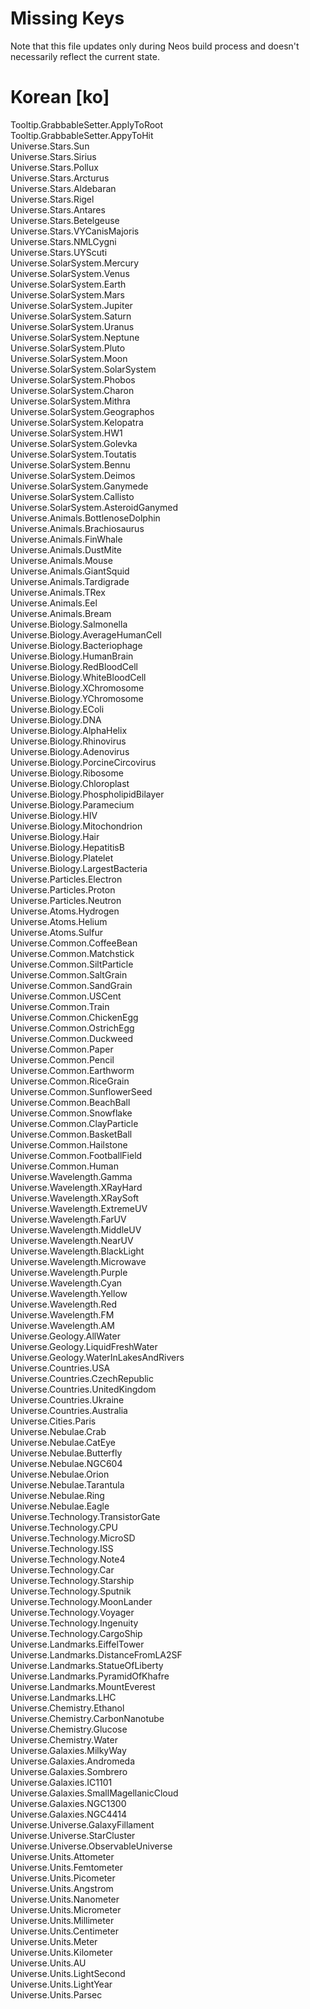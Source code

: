 # Missing Keys
Note that this file updates only during Neos build process and doesn't necessarily reflect the current state.

# Korean [ko]
Tooltip.GrabbableSetter.ApplyToRoot  
Tooltip.GrabbableSetter.AppyToHit  
Universe.Stars.Sun  
Universe.Stars.Sirius  
Universe.Stars.Pollux  
Universe.Stars.Arcturus  
Universe.Stars.Aldebaran  
Universe.Stars.Rigel  
Universe.Stars.Antares  
Universe.Stars.Betelgeuse  
Universe.Stars.VYCanisMajoris  
Universe.Stars.NMLCygni  
Universe.Stars.UYScuti  
Universe.SolarSystem.Mercury  
Universe.SolarSystem.Venus  
Universe.SolarSystem.Earth  
Universe.SolarSystem.Mars  
Universe.SolarSystem.Jupiter  
Universe.SolarSystem.Saturn  
Universe.SolarSystem.Uranus  
Universe.SolarSystem.Neptune  
Universe.SolarSystem.Pluto  
Universe.SolarSystem.Moon  
Universe.SolarSystem.SolarSystem  
Universe.SolarSystem.Phobos  
Universe.SolarSystem.Charon  
Universe.SolarSystem.Mithra  
Universe.SolarSystem.Geographos  
Universe.SolarSystem.Kelopatra  
Universe.SolarSystem.HW1  
Universe.SolarSystem.Golevka  
Universe.SolarSystem.Toutatis  
Universe.SolarSystem.Bennu  
Universe.SolarSystem.Deimos  
Universe.SolarSystem.Ganymede  
Universe.SolarSystem.Callisto  
Universe.SolarSystem.AsteroidGanymed  
Universe.Animals.BottlenoseDolphin  
Universe.Animals.Brachiosaurus  
Universe.Animals.FinWhale  
Universe.Animals.DustMite  
Universe.Animals.Mouse  
Universe.Animals.GiantSquid  
Universe.Animals.Tardigrade  
Universe.Animals.TRex  
Universe.Animals.Eel  
Universe.Animals.Bream  
Universe.Biology.Salmonella  
Universe.Biology.AverageHumanCell  
Universe.Biology.Bacteriophage  
Universe.Biology.HumanBrain  
Universe.Biology.RedBloodCell  
Universe.Biology.WhiteBloodCell  
Universe.Biology.XChromosome  
Universe.Biology.YChromosome  
Universe.Biology.EColi  
Universe.Biology.DNA  
Universe.Biology.AlphaHelix  
Universe.Biology.Rhinovirus  
Universe.Biology.Adenovirus  
Universe.Biology.PorcineCircovirus  
Universe.Biology.Ribosome  
Universe.Biology.Chloroplast  
Universe.Biology.PhospholipidBilayer  
Universe.Biology.Paramecium  
Universe.Biology.HIV  
Universe.Biology.Mitochondrion  
Universe.Biology.Hair  
Universe.Biology.HepatitisB  
Universe.Biology.Platelet  
Universe.Biology.LargestBacteria  
Universe.Particles.Electron  
Universe.Particles.Proton  
Universe.Particles.Neutron  
Universe.Atoms.Hydrogen  
Universe.Atoms.Helium  
Universe.Atoms.Sulfur  
Universe.Common.CoffeeBean  
Universe.Common.Matchstick  
Universe.Common.SiltParticle  
Universe.Common.SaltGrain  
Universe.Common.SandGrain  
Universe.Common.USCent  
Universe.Common.Train  
Universe.Common.ChickenEgg  
Universe.Common.OstrichEgg  
Universe.Common.Duckweed  
Universe.Common.Paper  
Universe.Common.Pencil  
Universe.Common.Earthworm  
Universe.Common.RiceGrain  
Universe.Common.SunflowerSeed  
Universe.Common.BeachBall  
Universe.Common.Snowflake  
Universe.Common.ClayParticle  
Universe.Common.BasketBall  
Universe.Common.Hailstone  
Universe.Common.FootballField  
Universe.Common.Human  
Universe.Wavelength.Gamma  
Universe.Wavelength.XRayHard  
Universe.Wavelength.XRaySoft  
Universe.Wavelength.ExtremeUV  
Universe.Wavelength.FarUV  
Universe.Wavelength.MiddleUV  
Universe.Wavelength.NearUV  
Universe.Wavelength.BlackLight  
Universe.Wavelength.Microwave  
Universe.Wavelength.Purple  
Universe.Wavelength.Cyan  
Universe.Wavelength.Yellow  
Universe.Wavelength.Red  
Universe.Wavelength.FM  
Universe.Wavelength.AM  
Universe.Geology.AllWater  
Universe.Geology.LiquidFreshWater  
Universe.Geology.WaterInLakesAndRivers  
Universe.Countries.USA  
Universe.Countries.CzechRepublic  
Universe.Countries.UnitedKingdom  
Universe.Countries.Ukraine  
Universe.Countries.Australia  
Universe.Cities.Paris  
Universe.Nebulae.Crab  
Universe.Nebulae.CatEye  
Universe.Nebulae.Butterfly  
Universe.Nebulae.NGC604  
Universe.Nebulae.Orion  
Universe.Nebulae.Tarantula  
Universe.Nebulae.Ring  
Universe.Nebulae.Eagle  
Universe.Technology.TransistorGate  
Universe.Technology.CPU  
Universe.Technology.MicroSD  
Universe.Technology.ISS  
Universe.Technology.Note4  
Universe.Technology.Car  
Universe.Technology.Starship  
Universe.Technology.Sputnik  
Universe.Technology.MoonLander  
Universe.Technology.Voyager  
Universe.Technology.Ingenuity  
Universe.Technology.CargoShip  
Universe.Landmarks.EiffelTower  
Universe.Landmarks.DistanceFromLA2SF  
Universe.Landmarks.StatueOfLiberty  
Universe.Landmarks.PyramidOfKhafre  
Universe.Landmarks.MountEverest  
Universe.Landmarks.LHC  
Universe.Chemistry.Ethanol  
Universe.Chemistry.CarbonNanotube  
Universe.Chemistry.Glucose  
Universe.Chemistry.Water  
Universe.Galaxies.MilkyWay  
Universe.Galaxies.Andromeda  
Universe.Galaxies.Sombrero  
Universe.Galaxies.IC1101  
Universe.Galaxies.SmallMagellanicCloud  
Universe.Galaxies.NGC1300  
Universe.Galaxies.NGC4414  
Universe.Universe.GalaxyFillament  
Universe.Universe.StarCluster  
Universe.Universe.ObservableUniverse  
Universe.Units.Attometer  
Universe.Units.Femtometer  
Universe.Units.Picometer  
Universe.Units.Angstrom  
Universe.Units.Nanometer  
Universe.Units.Micrometer  
Universe.Units.Millimeter  
Universe.Units.Centimeter  
Universe.Units.Meter  
Universe.Units.Kilometer  
Universe.Units.AU  
Universe.Units.LightSecond  
Universe.Units.LightYear  
Universe.Units.Parsec  

